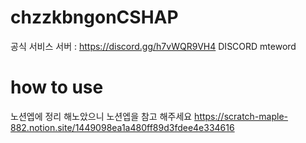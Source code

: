 # chzzkbngonCSHAP
 공식 서비스 서버 : https://discord.gg/h7vWQR9VH4
 DISCORD mteword

# how to use
노션엡에 정리 해노았으니 노션엡을 참고 해주세요
https://scratch-maple-882.notion.site/1449098ea1a480ff89d3fdee4e334616


